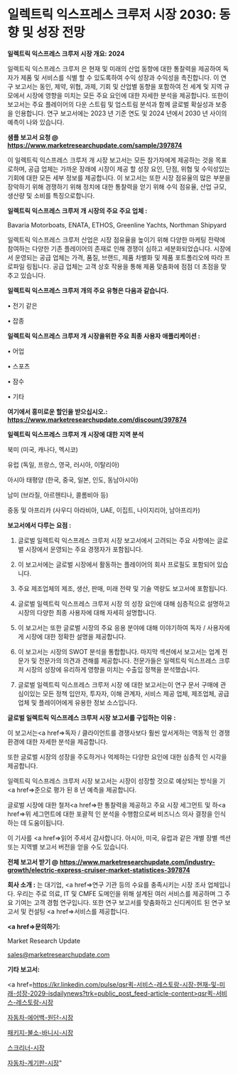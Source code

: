 # 일렉트릭 익스프레스 크루저 시장 2030: 동향 및 성장 전망

<strong>일렉트릭 익스프레스 크루저 시장 개요: 2024</strong>

일렉트릭 익스프레스 크루저 은 현재 및 미래의 산업 동향에 대한 통찰력을 제공하여 독자가 제품 및 서비스를 식별 할 수 있도록하여 수익 성장과 수익성을 촉진합니다. 이 연구 보고서는 동인, 제약, 위협, 과제, 기회 및 산업별 동향을 포함하여 전 세계 및 지역 규모에서 시장에 영향을 미치는 모든 주요 요인에 대한 자세한 분석을 제공합니다. 또한이 보고서는 주요 플레이어의 다운 스트림 및 업스트림 분석과 함께 글로벌 확실성과 보증을 인용합니다. 연구 보고서에는 2023 년 기준 연도 및 2024 년에서 2030 년 사이의 예측이 나와 있습니다.



<strong>샘플 보고서 요청 @ <a href=https://www.marketresearchupdate.com/sample/397874>https://www.marketresearchupdate.com/sample/397874</a></strong>

이 일렉트릭 익스프레스 크루저 개 시장 보고서는 모든 참가자에게 제공하는 것을 목표로하며, 공급 업체는 가까운 장래에 시장이 제공 할 성장 요인, 단점, 위협 및 수익성있는 기회에 대한 모든 세부 정보를 제공합니다. 이 보고서는 또한 시장 점유율의 많은 부분을 장악하기 위해 경쟁하기 위해 정치에 대한 통찰력을 얻기 위해 수익 점유율, 산업 규모, 생산량 및 소비를 특징으로합니다.



<strong>일렉트릭 익스프레스 크루저 개 시장의 주요 주요 업체 :</strong>

Bavaria Motorboats, ENATA, ETHOS, Greenline Yachts, Northman Shipyard

일렉트릭 익스프레스 크루저 산업은 시장 점유율을 높이기 위해 다양한 마케팅 전략에 참여하는 다양한 기존 플레이어의 존재로 인해 경쟁이 심하고 세분화되었습니다. 시장에서 운영되는 공급 업체는 가격, 품질, 브랜드, 제품 차별화 및 제품 포트폴리오에 따라 프로파일 링됩니다. 공급 업체는 고객 상호 작용을 통해 제품 맞춤화에 점점 더 초점을 맞추고 있습니다.



<strong>일렉트릭 익스프레스 크루저 개의 주요 유형은 다음과 같습니다.</strong>

• 전기 같은

• 잡종



<strong>일렉트릭 익스프레스 크루저 개 시장을위한 주요 최종 사용자 애플리케이션 :</strong>

• 어업

• 스포츠

• 잠수

• 기타



<strong>여기에서 흥미로운 할인을 받으십시오.: <a href=https://www.marketresearchupdate.com/discount/397874>https://www.marketresearchupdate.com/discount/397874</a></strong>



<strong>일렉트릭 익스프레스 크루저 개 시장에 대한 지역 분석</strong>

북미 (미국, 캐나다, 멕시코)

유럽 (독일, 프랑스, 영국, 러시아, 이탈리아)

아시아 태평양 (한국, 중국, 일본, 인도, 동남아시아)

남미 (브라질, 아르헨티나, 콜롬비아 등)

중동 및 아프리카 (사우디 아라비아, UAE, 이집트, 나이지리아, 남아프리카)



<strong>보고서에서 다루는 요점 :</strong>

1. 글로벌 일렉트릭 익스프레스 크루저 시장 보고서에서 고려되는 주요 사항에는 글로벌 시장에서 운영되는 주요 경쟁자가 포함됩니다.

2. 이 보고서에는 글로벌 시장에서 활동하는 플레이어의 회사 프로필도 포함되어 있습니다.

3. 주요 제조업체의 제조, 생산, 판매, 미래 전략 및 기술 역량도 보고서에 포함됩니다.

4. 글로벌 일렉트릭 익스프레스 크루저 시장 의 성장 요인에 대해 심층적으로 설명하고 시장의 다양한 최종 사용자에 대해 자세히 설명합니다.

5. 이 보고서는 또한 글로벌 시장의 주요 응용 분야에 대해 이야기하여 독자 / 사용자에게 시장에 대한 정확한 설명을 제공합니다.

6. 이 보고서는 시장의 SWOT 분석을 통합합니다. 마지막 섹션에서 보고서는 업계 전문가 및 전문가의 의견과 견해를 제공합니다. 전문가들은 일렉트릭 익스프레스 크루저 시장의 성장에 유리하게 영향을 미치는 수출입 정책을 분석했습니다.

7. 글로벌 일렉트릭 익스프레스 크루저 시장 에 대한 보고서는이 연구 문서 구매에 관심이있는 모든 정책 입안자, 투자자, 이해 관계자, 서비스 제공 업체, 제조업체, 공급 업체 및 플레이어에게 유용한 정보 소스입니다.



<strong>글로벌 일렉트릭 익스프레스 크루저 시장 보고서를 구입하는 이유 :</strong>

이 보고서는<a href=>독자 / 클</a>라이언트를 경쟁사보다 훨씬 앞서게하는 역동적 인 경쟁 환경에 대한 자세한 분석을 제공합니다.

또한 글로벌 시장의 성장을 주도하거나 억제하는 다양한 요인에 대한 심층적 인 시각을 제공합니다.

일렉트릭 익스프레스 크루저 시장 보고서는 시장이 성장할 것으로 예상되는 방식을 기<a href=>준으로</a> 평가 된 8 년 예측을 제공합니다.

글로벌 시장에 대한 철저<a href=>한 통찰력</a>을 제공하고 주요 시장 세그먼트 및 하<a href=>위 세그</a>먼트에 대한 포괄적 인 분석을 수행함으로써 비즈니스 의사 결정을 인식하는 데 도움이됩니다.

이 기사를 <a href=>읽어 주</a>셔서 감사합니다. 아시아, 미국, 유럽과 같은 개별 장별 섹션 또는 지역별 보고서 버전을 얻을 수도 있습니다.



<strong>전체 보고서 받기 @ <a href=https://www.marketresearchupdate.com/industry-growth/electric-express-cruiser-market-statistices-397874>https://www.marketresearchupdate.com/industry-growth/electric-express-cruiser-market-statistices-397874</a></strong>



<strong>회사 소개 :</strong>
는 대기업, <a href=>연구 기</a>관 등의 수요를 충족시키는 시장 조사 업체입니다. 우리는 주로 의료, IT 및 CMFE 도메인을 위해 설계된 여러 서비스를 제공하며 그 주요 기여는 고객 경험 연구입니다. 또한 연구 보고서를 맞춤화하고 신디케이트 된 연구 보고서 및 컨설팅 <a href=>서비</a>스를 제공합니다.



<strong><a href=>문의하기:</a></strong>

Market Research Update

sales@marketresearchupdate.com



<strong>기타 보고서:</strong>

<a href=https://kr.linkedin.com/pulse/qsr퀵-서비스-레스토랑-시장-현재-및-미래-성장-2029-isdailynews?trk=public_post_feed-article-content>qsr퀵-서비스-레스토랑-시장</a>

<a href=https://www.linkedin.com/pulse/자동차-에어백-원단-시장-규모-및-성장-2023-analytics-alchemy-360-analysis-ukjyf/>자동차-에어백-원단-시장</a>

<a href=https://www.linkedin.com/pulse/패키지-불소-바니시-시장-동향-및-성장-전망-isdailynews-4v07f/>패키지-불소-바니시-시장</a>

<a href=https://www.linkedin.com/pulse/스크리너-시장-경쟁-분석-및-성장-잠재력-2029-consumer-connection-compendium-ana-u2gjf/>스크리너-시장</a>

<a href=https://www.linkedin.com/pulse/자동차-계기판-시장-규모-및-성장-2023-data-dive-diaries-24-analysis-uiync/>자동차-계기판-시장</a>"
